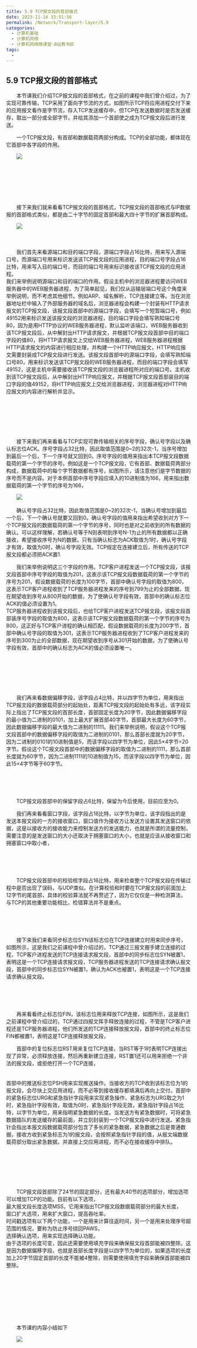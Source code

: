 ```yaml
---
title: 5.9 TCP报文段的首部格式
date: 2023-11-16 15:51:56
permalink: /Network/Transport-layer/5.9
categories:
  - 计算机基础
  - 计算机网络
  - 计算机网络微课堂-B站教书匠
tags:
  - 
---
```



## 5.9 TCP报文段的首部格式

　　本节课我们介绍TCP报文段的首部格式，在之前的课程中我们曾介绍过，为了实现可靠传输，TCP采用了面向字节流的方式，如图所示TCP将应用进程交付下来的应用报文看作是字节流，存入TCP发送缓存中，但TCP在发送数据时是否发送缓存，取出一部分或全部字节，并给其添加一个首部使之成为TCP报文段后进行发送。
<!-- more -->

　　一个TCP报文段，有首部和数据载荷两部分构成。TCP的全部功能，都体现在它首部中各字段的作用。

　　![](https://image.peterjxl.com/blog/image-20211219151652-gmrn5k3.png)

　　‍

　　‍

　　‍

　　接下来我们就来看看TCP报文段的首部格式，TCP报文段的首部格式与IP数据报的首部格式类似，都是由二十字节的固定首部和最大四十字节的扩展首部构成。

　　![](https://image.peterjxl.com/blog/image-20211219164859-ta6u148.png)

　　‍

　　我们首先来看源端口和目的端口字段，源端口字段占16比特，用来写入源端口号，而源端口号用来标识发送该TCP报文段的应用进程，目的端口号字段占16比特，用来写入目的端口号，而目的端口号用来标识接收该TCP报文段的应用进程。  
我们来举例说明源端口和目的端口的作用。假设主机中的浏览器进程要访问WEB服务器中的WEB服务器进程，为了简单起见，我们仅从运输层端口号这个角度来举例说明，而不考虑其他细节。例如ARP、域名解析，TCP连接建立等。当在浏览器地址栏中输入了外部服务器的域名后，浏览器进程会构建一个封装有HTTP请求报文的TCP报文段，该报文段首部中的源端口字段，会填写一个短暂端口号，例如49152用来标识发送该报文段的浏览器进程，目的端口字段会填写熟知端口号80，因为是用HTTP协议的WEB服务器进程，默认监听该端口，WEB服务器收到该TCP报文段后，从中解封出HTTP请求报文，并根据TCP报文段首部中目的端口字段的值80，将HTTP请求报文上交给WEB服务器进程，WEB服务器进程根据HTTP请求报文的内容进行相应处理，并构建一个HTTP响应报文，HTTP响应报文需要封装成TCP报文段进行发送。该报文段首部中的源端口字段，会填写熟知端口号80，用来标识发送该TCP报文段的WEB服务器进程，而目的端口字段会填写49152，这是主机中需要接收该TCP报文段的浏览器进程所对应的端口号。主机收到该TCP报文段后，从中解封出HTTP响应报文，并根据TCP报文段首部装目的端口字段的值49152，将HTTP响应报文上交给浏览器进程，浏览器进程对HTTP响应报文的内容进行解析并显示。

　　‍

　　‍

　　‍

　　接下来我们再来看看与TCP实现可靠传输相关的序号字段，确认号字段以及确认标志位ACK。序号字段占32比特，因此取值范围是0~2的32次-1，当序号增加到最后一个后，下一个序号就又回到0。序号字段的值用来指出本TCP报文段数据载荷的第一个字节的序号。例如这是一个TCP报文段，它有首部、数据载荷两部分构成，数据载荷中的每个字节数据都有序号，如图所示，请注意他们是字节数据的序号而不是内容。对于本例首部中序号字段应填入的10进制值为166，用来指出数据载荷的第一个字节的序号为166，

　　![](https://image.peterjxl.com/blog/image-20211219165126-k7gv6l5.png)

　　确认号字段占32比特，因此取值范围是0~2的32次-1，当确认号增加到最后一个后，下一个确认号就要又回到0。确认号字段的值用来指出希望收到对方下一个TCP报文段的数据载荷的第一个字节的序号，同时也是对之前收到的所有数据的确认。可以这样理解，若确认号等于N则表明到序号N-1为止的所有数据都以正确接收，希望接收序号为N的数据，只有当确认标志为ACK取值为1时，确认号字段才有效，取值为0时，确认号字段无效。TCP规定在连接建立后，所有传送的TCP报文段都必须把ACK置1.

　　我们来举例说明这三个字段的作用。TCP客户进程发送一个TCP报文段，该报文段首部中序号字段的取值为201，这表示该TCP报文段数据载荷的第一个字节的序号为201，假设数据载荷的长度为100字节，首部中确认号字段的取值为800，这表示TCP客户进程收到了TCP服务器进程发来的序号到799为止的全部数据，现在期望收到序号从800开始的数据，为了使确认号字段有效，首部中的确认标志位ACK的值必须设置为1。  
TCP服务器进程收到该报文段后，也给TCP客户进程发送TCP报文段，该报文段首部装序号字段的取值为800，这表示该TCP报文段数据载荷的第一个字节的序号为800，这正好与TCP客户进程的确认相匹配，假设数据载荷的长度为200字节，首部中确认号字段的取值为301，这表示TCP服务器进程收到了TCP客户进程发来的序号到300为止的全部数据，现在期望收到序号从301开始的数据，为了使确认号字段有效，首部中的确认标志为ACK的值必须设置唯一。

　　‍

　　‍

　　‍

　　我们再来看数据偏移字段，该字段占4比特，并以四字节为单位，用来指出TCP报文段的数据载荷部分的起始处，距离TCP报文段的起始处有多远，该字段实际上指出了TCP报文段的首部长度，首部固定长度为20字节，因此数据偏移字段的最小值为二进制的0101，加上最大扩展首部40字节，首部最大长度为60字节，因此数据偏移字段的最大值为二进制的11111。我们来举例说明，假设这个TCP报文段首部中的数据偏移字段的取值为二进制的0101，那么首部长度就为20字节，因为二进制的0101的10进制值是5，而该字段以四字节为单位，因此5×4字节=20字节。假设这个TC报文段首部中的数据偏移字段的取值为二进制的1111，那么首部长度就为60字节，因为二进制1111的10进制值为15，而该字段以四字节为单位，因此15×4字节等于60字节。

　　‍

　　‍

　　TCP报文段首部中的保留字段占6比特，保留为今后使用，目前应至为0。

　　我们再来看看窗口字段，该字段占16比特，以字节为单位，该字段指出的是发送本报文段的一方的接收窗口，窗口值作为接收方让发送方设置其发送窗口的依据，这是以接收方的接收能力来控制发送方的发送能力，也就是所谓的流量控制，需要注意的是发送窗口的大小还取决于拥塞窗口的大小，也就是应该从接收窗口和拥塞窗口中取小者，

　　‍

　　‍

　　TCP报文段首部中的校验核字段占16比特，用来检查整个TCP报文段在传输过程中是否出现了误码，与UDP类似。在计算校验和时要在TCP报文段的前面加上12字节的尾首部，具体的校验算法就不再赘述了，因为它仅仅是一种检测算法，与TCP的其他重要功能相比，检错算法并不是重点。

　　‍

　　‍

　　接下来我们来看同步标志位SYN该标志位在TCP连接建立时用来同步序号，如图所示，这是我们之前课程中曾介绍过的，TCP通过三报文握手建立连接的过程，TCP客户进程发送的TCP连接请求报文段，首部中的同步标志位SYN被置1，表明这是一个TCP连接请求报文段，TCP服务器进程发送的TCP连接请求确认报文段，首部中的同步标志位SYN被置1，确认为ACK也被置1，表明这是一个TCP连接请求确认报文段。

　　‍

　　‍

　　再来看看终止标志位FIN，该标志位用来释放TCP连接，如图所示，这是我们之前课程中曾介绍过的，TCP通过四报文挥手释放连接的过程，不管是TCP客户进程还是TCP服务器进程，他们所发送的TCP连接释放报文段，首部中的终止标志位FIN都被置1，表明这是TCP连接释放报文段，

　　首部中的复位标志位RST用来复位TCP连接，当RST等于1时表明TCP连接出现了异常，必须释放连接，然后再重新建立连接，RST置1还可以用来拒绝一个非法的报文段，或拒绝打开一个TCP连接，

　　  
首部中的推送标志位PSH用来实现推送操作。当接收方的TCP收到该标志位为1的报文段，会尽快上交应用进程，而不必等到接收缓存都填满后再向上交付。首部中的紧急标志位URG和紧急指针字段用来实现紧急操作，紧急标志为URG取之为1时，紧急指针字段有效，取值为0时，紧急指针字段无效，紧急指针字段占16比特，以字节为单位，用来指明紧急数据的长度。当发送方有紧急数据时，可将紧急数据插队的发送缓存的最前面，并立刻封装到一个TCP报文段中进行发送。紧急指针会指出本报文段数据载荷部分包含了多长的紧急数据，紧急数据之后是普通数据，接收方收到紧急标志为1的报文段，会按照紧急指针字段的值，从报文端数据载荷部分取出紧急数据，并直接上交应用进程，而不必在接收缓存中排队。

　　‍

　　‍

　　‍

　　TCP报文段首部除了24节的固定部分，还有最大40节的选项部分，增加选项可以增加TCP的功能。目前有以下选项，  
最大报文段长度选项MSS，它用来指出TCP报文段数据载荷部分的最大长度，  
窗口扩大选项，用来扩大窗口，提高吞吐率。  
时间戳选项有以下两个功能，一个是用来计算往返时间，另一个是用来处理序号超范围的情况，要称为防止序号绕回PAWS，  
选择确认选项，用来实现选择确认功能。  
由于选项的长度可变，因此还需要使用填充字段来确保报文段首部能被四整除。这是因为数据偏移字段，也就是首部长度字段是以四字节为单位的，如果选项的长度加上20字节固定首部的长度不能被4整除，则需要使用填充字段来确保首部能被四整除。

　　‍

　　‍

　　‍

　　‍

　　本节课的内容小结如下

　　![](https://image.peterjxl.com/blog/image-20211219165905-0kbzmm5.png)

　　‍

